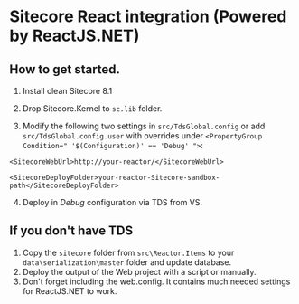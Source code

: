 # Sitecore React integration (Powered by ReactJS.NET)

## How to get started.

1. Install clean Sitecore 8.1

2. Drop Sitecore.Kernel to `sc.lib` folder.

3. Modify the following two settings in `src/TdsGlobal.config` or add `src/TdsGlobal.config.user` with overrides under `<PropertyGroup Condition=" '$(Configuration)' == 'Debug' ">`:

`<SitecoreWebUrl>http://your-reactor/</SitecoreWebUrl>`

`<SitecoreDeployFolder>your-reactor-Sitecore-sandbox-path</SitecoreDeployFolder>`

4. Deploy in *Debug* configuration via TDS from VS.

## If you don't have TDS
1. Copy the `sitecore` folder from `src\Reactor.Items` to your `data\serialization\master` folder and update database. 
2. Deploy the output of the Web project with a script or manually.
3. Don't forget including the web.config. It contains much needed settings for ReactJS.NET to work.
